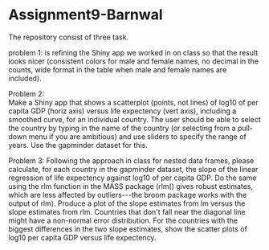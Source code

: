 # Assignment9-Barnwal
The repository consist of three task. 

problem 1: is refining the Shiny app we worked in on class so that the result looks nicer (consistent colors for male and female names, no decimal in the counts, wide format in the table when male and female names are included). 

Problem 2:  
Make a Shiny app that shows a scatterplot (points, not lines) of log10 of per capita GDP (horiz axis) versus life expectency (vert axis), including a smoothed curve, for an individual country. The user should be able to select the country by typing in the name of the country (or selecting from a pull-down menu if you are ambitious) and use sliders to specify the range of years. Use the gapminder dataset for this. 

Problem 3: 
Following the approach in class for nested data frames, please calculate, for each country in the gapminder dataset, the slope of the linear regression of life expectency against log10 of per capita GDP. Do the same using the rlm function in the MASS package (rlm() gives robust estimates, which are less affected by outliers---the broom package works with the output of rlm). Produce a plot of the slope estimates from lm versus the slope estimates from rlm. Countries that don't fall near the diagonal line might have a non-normal error distribution. For the countries with the biggest differences in the two slope estimates, show the scatter plots of log10 per capita GDP versus life expectency.

